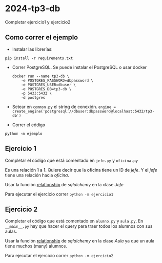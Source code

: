 # 2024-tp3-db

Completar ejercicio1 y ejercicio2

## Como correr el ejemplo

* Instalar las librerías:

```
pip install -r requirements.txt
```

* Correr PostgreSQL. Se puede instalar el PostgreSQL o usar docker

  ```
  docker run --name tp3-db \
      -e POSTGRES_PASSWORD=dbpassword \
      -e POSTGRES_USER=dbuser \
      -e POSTGRES_DB=tp3-db \
      -p 5433:5432 \
      -d postgres
  ```
* Setear en `common.py` el string de conexión. `engine = create_engine('postgresql://dbuser:dbpassword@localhost:5432/tp3-db')`
* Correr el código

```
python -m ejemplo
```

## Ejercicio 1

Completar el código que está comentado en `jefe.py` y `oficina.py`

Es una relación 1 a 1. Quiere decir que la oficina tiene un ID de *jefe*. Y el *jefe* tiene una relación hacia *oficina*.

Usar la función [relationship](https://docs.sqlalchemy.org/en/20/orm/basic_relationships.html#one-to-one) de *sqlalchemy* en la clase *Jefe*

Para ejecutar el ejercicio correr `python -m ejercicio1`

## Ejercicio 2

Completar el código que está comentado en `alumno.py` y `aula.py`. En `__main__.py` hay que hacer el query para traer todos los alumnos con sus aulas.

Usar la función [relationship](https://docs.sqlalchemy.org/en/20/orm/basic_relationships.html#one-to-many) de *sqlalchemy* en la clase *Aula* ya que un aula tiene muchos (many) alumnos.

Para ejecutar el ejercicio correr `python -m ejercicio2`